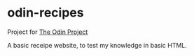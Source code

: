 # odin-recipes

Project for [The Odin Project](https://www.theodinproject.com/)

A basic receipe website, to test my knowledge in basic HTML. 